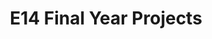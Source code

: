 ---
layout: project_batch
title: E14 Final Year Projects
permalink: /4yp/e14
has_children: true
parent: Final Year Projects
batch: e14

default_thumb_image: https://cepdnaclk.github.io/projects.ce.pdn.ac.lk/data/categories/4yp/thumbnail.jpg
description: This section contains the Final Year Projects done by students as a part of CO421 & CO 425 in their final year
---